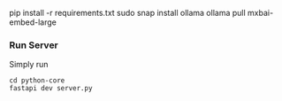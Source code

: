 pip install -r requirements.txt
sudo snap install ollama
ollama pull mxbai-embed-large

### Run Server

Simply run
```
cd python-core
fastapi dev server.py
```